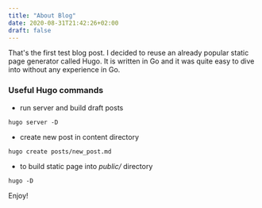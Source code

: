 ```yaml
---
title: "About Blog"
date: 2020-08-31T21:42:26+02:00
draft: false
---
```


That's the first test blog post. I decided to reuse an already popular static page generator called Hugo. It is written in Go and it was quite easy to dive into without any experience in Go.

### Useful Hugo commands
- run server and build draft posts
```
hugo server -D
```
- create new post in content directory
```
hugo create posts/new_post.md
```

- to build static page into *public/* directory
```
hugo -D
```

Enjoy!
